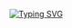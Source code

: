 <a href="https://git.io/typing-svg"><img src="https://readme-typing-svg.herokuapp.com?font=Fira+Code&pause=1000&color=F70000&random=false&width=435&lines=Welcome+And+Hello!+I+am+Drako.Net" alt="Typing SVG" /></a>
